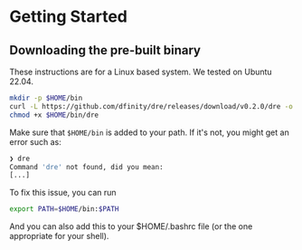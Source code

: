 # Getting Started

## Downloading the pre-built binary

These instructions are for a Linux based system. We tested on Ubuntu 22.04.

```bash
mkdir -p $HOME/bin
curl -L https://github.com/dfinity/dre/releases/download/v0.2.0/dre -o $HOME/bin/dre
chmod +x $HOME/bin/dre
```

Make sure that `$HOME/bin` is added to your path. If it's not, you might get an error such as:
```bash
❯ dre
Command 'dre' not found, did you mean:
[...]
```

To fix this issue, you can run
```bash
export PATH=$HOME/bin:$PATH
```

And you can also add this to your $HOME/.bashrc file (or the one appropriate for your shell).
